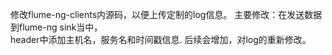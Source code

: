 修改flume-ng-clients内源码，以便上传定制的log信息。
主要修改：在发送数据到flume-ng sink当中，</br>
          header中添加主机名，服务名和时间戳信息.
          后续会增加，对log的重新修改。
